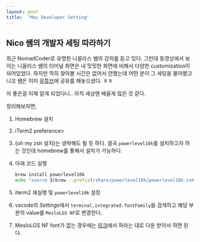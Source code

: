 ```yaml
---
layout: post
title:  "Mac Developer Setting"
---
```


## Nico 쌤의 개발자 세팅 따라하기

최근 NomadCoder로 유명한 니꼴라스 쌤의 강의를 듣고 있다. 그런데 동영상에서 보이는 니꼴라스 쌤의 터미널 화면은 내 밋밋한 화면에 비해서 다양한 customization이 되어있었다.
하지만 딱히 찾아볼 시간은 없어서 안했는데 어떤 분이 그 세팅을 물어봤고 니꼬 쌤은 이미 [유튜브](https://www.youtube.com/watch?v=B26yiuC5zPM)에 공유를 해놓으셨다. ㅎㅎ

이 좋은걸 이제 알게 되었다니.. 아직 세상엔 배울게 많은 것 같다.

정리해보자면,

1. Homebrew 설치
2. iTerm2 preference>
3. (oh my zsh 설치)는 생략해도 될 듯 하다. 결국 `powerlevel10k`를 설치하고자 하는 것인데 homebrew를 통해서 설치가 가능하다.
4. 아래 코드 실행

    ```sh
    brew install powerlevel10k
    echo "source $(brew --prefix)/share/powerlevel10k/powerlevel10k.zsh-theme" >>~/.zshrc
    ```

5. iterm2 재실행 및 `powerlevel10k` 설정
6. vscode의 *Settings*에서 `terminal.integrated.fontFamily`을 검색하고 해당 부분의 value를 `MesloLGS NF`로 변경한다.
7. MesloLGS NF font가 없는 경우에는 [링크](https://github.com/romkatv/powerlevel10k/issues/671#issuecomment-621031981)에서 하라는 대로 다운 받아서 하면 된다.
